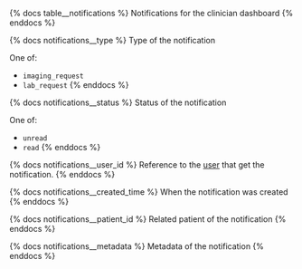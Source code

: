 {% docs table__notifications %}
Notifications for the clinician dashboard
{% enddocs %}

{% docs notifications__type %}
Type of the notification

One of:
- `imaging_request`
- `lab_request`
{% enddocs %}

{% docs notifications__status %}
Status of the notification

One of:
- `unread`
- `read`
{% enddocs %}

{% docs notifications__user_id %}
Reference to the [user](#!/source/source.tamanu.tamanu.users) that get the notification.
{% enddocs %}

{% docs notifications__created_time %}
When the notification was created
{% enddocs %}

{% docs notifications__patient_id %}
Related patient of the notification
{% enddocs %}

{% docs notifications__metadata %}
Metadata of the notification
{% enddocs %}
